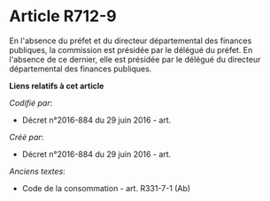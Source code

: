 # Article R712-9

En l'absence du préfet et du directeur départemental des finances publiques, la commission est présidée par le délégué du
préfet. En l'absence de ce dernier, elle est présidée par le délégué du directeur départemental des finances publiques.

**Liens relatifs à cet article**

_Codifié par_:

  - Décret n°2016-884 du 29 juin 2016 - art.

_Créé par_:

  - Décret n°2016-884 du 29 juin 2016 - art.

_Anciens textes_:

  - Code de la consommation - art. R331-7-1 (Ab)
